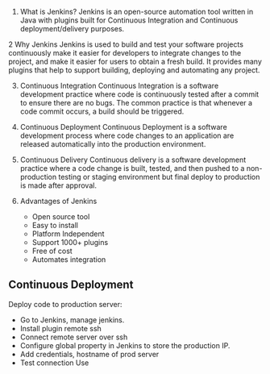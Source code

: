 1. What is Jenkins?
    Jenkins is an open-source automation tool written in Java with plugins built for Continuous Integration and Continuous deployment/delivery purposes.

2 Why Jenkins
    Jenkins is used to build and test your software projects continuously make it easier for developers to integrate changes to the project, and make it easier for users to obtain a fresh build. It provides many plugins that help to support building, deploying and automating any project.

3. Continuous Integration
    Continuous Integration is a software development practice where code is continuously tested after a commit to ensure there are no bugs. The common practice is that whenever a code commit occurs, a build should be triggered.

4. Continuous Deployment
    Continuous Deployment is a software development process where code changes to an application are released automatically into the production environment.        
                    
5. Continuous Delivery
    Continuous delivery is a software development practice where a code change is built, tested, and then pushed to a non-production testing or staging environment but final deploy to production is made after approval.                    

6. Advantages of Jenkins
   * Open source tool
   * Easy to install
   * Platform Independent
   * Support 1000+ plugins
   * Free of cost
   * Automates integration

## Continuous Deployment
   Deploy code to production server:            
   * Go to Jenkins, manage jenkins.
   * Install plugin remote ssh
   * Connect remote server over ssh
   * Configure global property in Jenkins to store the production IP.
   * Add credentials, hostname of prod server
   * Test connection Use
  
